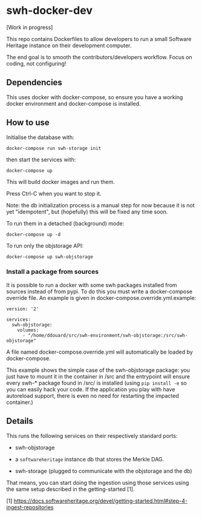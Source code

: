 # swh-docker-dev

[Work in progress]

This repo contains Dockerfiles to allow developers to run a small
Software Heritage instance on their development computer.

The end goal is to smooth the contributors/developers workflow. Focus
on coding, not configuring!

## Dependencies

This uses docker with docker-compose, so ensure you have a working
docker environment and docker-compose is installed.

## How to use

Initialise the database with:

```
docker-compose run swh-storage init
```

then start the services with:

```
docker-compose up
```

This will build docker images and run them.

Press Ctrl-C when you want to stop it.

Note: the db initialization process is a manual step for now because it
is not yet "idempotent", but (hopefully) this will be fixed any time soon.

To run them in a detached (background) mode:

```
docker-compose up -d
```

To run only the objstorage API:

```
docker-compose up swh-objstorage
```

### Install a package from sources

It is possible to run a docker with some swh packages installed from sources
instead of from pypi. To do this you must write a docker-compose override
file. An example is given in docker-compose.override.yml.example:

```
version: '2'

services:
  swh-objstorage:
    volumes:
      - "/home/ddouard/src/swh-environment/swh-objstorage:/src/swh-objstorage"
```

A file named docker-compose.override.yml will automatically be loaded by
docker-compose.

This example shows the simple case of the swh-objstorage package: you just have to
mount it in the container in /src and the entrypoint will ensure every
swh-* package found in /src/ is installed (using `pip install -e` so you can
easily hack your code. If the application you play with have autoreload support,
there is even no need for restarting the impacted container.)

## Details

This runs the following services on their respectively standard ports:

- swh-objstorage

- a `softwareheritage` instance db that stores the Merkle DAG.

- swh-storage (plugged to communicate with the objstorage and the db)

That means, you can start doing the ingestion using those services
using the same setup described in the getting-started [1].

[1] https://docs.softwareheritage.org/devel/getting-started.html#step-4-ingest-repositories
